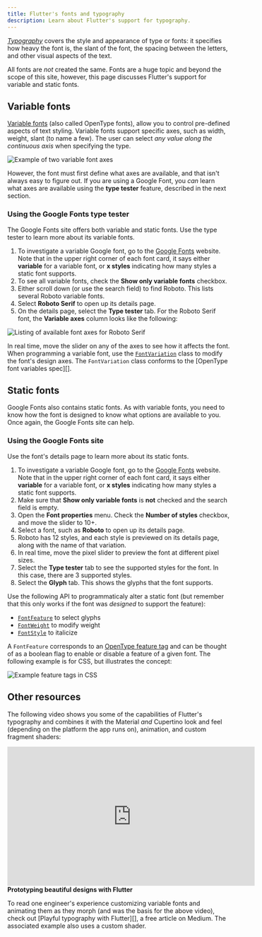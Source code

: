 ```yaml
---
title: Flutter's fonts and typography
description: Learn about Flutter's support for typography.
---
```


[_Typography_][] covers the style and appearance of
type or fonts: it specifies how heavy the font is,
the slant of the font, the spacing between
the letters, and other visual aspects of the text.

All fonts are _not_ created the same. Fonts are a huge
topic and beyond the scope of this site, however,
this page discusses Flutter's support for variable
and static fonts.

[_Typography_]: https://en.wikipedia.org/wiki/Typography

## Variable fonts

[Variable fonts][] (also called OpenType fonts),
allow you to control pre-defined aspects of text styling.
Variable fonts support specific axes, such as width,
weight, slant (to name a few).
The user can select _any value along the continuous axis_
when specifying the type.

<img src='/assets/images/docs/development/ui/typography/variable-font-axes.png'
class="mw-100" alt="Example of two variable font axes">

However, the font must first define what axes are available,
and that isn't always easy to figure out. If you are using
a Google Font, you _can_ learn what axes are available using
the **type tester** feature, described in the next section.

[Variable fonts]: https://fonts.google.com/knowledge/introducing_type/introducing_variable_fonts

### Using the Google Fonts type tester

The Google Fonts site offers both variable and static fonts.
Use the type tester to learn more about its variable fonts.

1. To investigate a variable Google font, go to the [Google Fonts][]
   website. Note that in the upper right corner of each font card,
   it says either **variable** for a variable font, or
   **x styles** indicating how many styles a static
   font supports.
1. To see all variable fonts, check the **Show only variable fonts**
   checkbox.
1. Either scroll down (or use the search field) to find Roboto.
   This lists several Roboto variable fonts.
1. Select **Roboto Serif** to open up its details page.
1. On the details page, select the **Type tester** tab.
   For the Roboto Serif font,
   the **Variable axes** column looks like the following:

<img src='/assets/images/docs/development/ui/typography/roboto-serif-font-axes.png'
class="mw-100" alt="Listing of available font axes for Roboto Serif">

In real time, move the slider on any of the axes to
see how it affects the font. When programming a variable font,
use the [`FontVariation`][] class to modify the font's design axes.
The `FontVariation` class conforms to the
[OpenType font variables spec][].

[`FontVariation`]: {{site.api}}/flutter/dart-ui/FontVariation-class.html
[Google Fonts]: https://fonts.google.com/
[OpenType font variables]: https://learn.microsoft.com/en-us/typography/opentype/spec/otvaroverview

## Static fonts

Google Fonts also contains static fonts. As with variable fonts,
you need to know how the font is designed to know what options
are available to you.
Once again, the Google Fonts site can help.

### Using the Google Fonts site

Use the font's details page to learn more about its static fonts.

1. To investigate a variable Google font, go to the [Google Fonts][]
   website. Note that in the upper right corner of each font card,
   it says either **variable** for a variable font, or
   **x styles** indicating how many styles a static
   font supports.
1. Make sure that **Show only variable fonts** is **not** checked
   and the search field is empty.
1. Open the **Font properties** menu. Check the **Number of styles**
   checkbox, and move the slider to 10+.
1. Select a font, such as **Roboto** to open up its details page.
1. Roboto has 12 styles, and each style is previewed on its details
   page, along with the name of that variation.
1. In real time, move the pixel slider to preview the font at
   different pixel sizes.
1. Select the **Type tester** tab to see the supported styles for
   the font. In this case, there are 3 supported styles.
1. Select the **Glyph** tab. This shows the glyphs that the
   font supports.

Use the following API to programmaticaly alter a static font
(but remember that this only works if the font was _designed_
to support the feature):

* [`FontFeature`][] to select glyphs
* [`FontWeight`][] to modify weight
* [`FontStyle`][] to italicize

A `FontFeature` corresponds to an [OpenType feature tag][]
and can be thought of as a boolean flag to enable or disable
a feature of a given font.
The following example is for CSS, but illustrates the concept:

<img src='/assets/images/docs/development/ui/typography/feature-tag-example.png'
class="mw-100" alt="Example feature tags in CSS">


[`FontFeature`]: {{site.api}}/flutter/dart-ui/FontFeature-class.html
[`FontStyle`]: {{site.api}}/flutter/dart-ui/FontStyle-class.html
[`FontWeight`]: {{site.api}}/flutter/dart-ui/FontWeight-class.html
[OpenType feature tag]: https://learn.microsoft.com/en-us/typography/opentype/spec/featuretags

## Other resources

The following video shows you some of the capabilities
of Flutter's typography and combines it with the Material
_and_ Cupertino look and feel (depending on the platform
the app runs on), animation, and custom fragment shaders:

<iframe width="560" height="315" src="https://www.youtube.com/embed/sA5MRFFUuOU" title="YouTube video player" frameborder="0" allow="accelerometer; autoplay; clipboard-write; encrypted-media; gyroscope; picture-in-picture; web-share" allowfullscreen></iframe>
<b>Prototyping beautiful designs with Flutter</b>

To read one engineer's experience
customizing variable fonts and animating them as they
morph (and was the basis for the above video),
check out [Playful typography with Flutter][],
a free article on Medium. The associated example also
uses a custom shader. 

[article]: {{site.flutter-medium}}/playful-typography-with-flutter-f030385058b4
